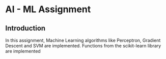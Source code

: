 # AI - ML Assignment #

## Introduction ##

In this assignment, Machine Learning algorithms like Perceptron, Gradient Descent and SVM are implemented. Functions from the scikit-learn library are implemented


